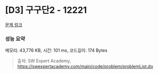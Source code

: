 # [D3] 구구단2 - 12221 

[문제 링크](https://swexpertacademy.com/main/code/problem/problemDetail.do?contestProbId=AXpz3dravpQDFATi) 

### 성능 요약

메모리: 43,776 KB, 시간: 101 ms, 코드길이: 174 Bytes



> 출처: SW Expert Academy, https://swexpertacademy.com/main/code/problem/problemList.do